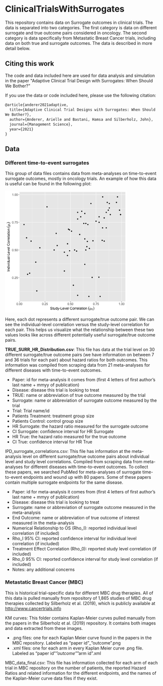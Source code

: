 # ClinicalTrialsWithSurrogates

This repository contains data on Surrogate outcomes in clinical trials. The data is separated into two categories. 
The first category is data on different surrogate and true outcome pairs considered in oncology.
The second category is data specifically from Metastatic Breast Cancer trials, including data on both true and surrogate outcomes. 
The data is described in more detail below.


## Citing this work
The code and data included here are used for data analysis and simulation in the paper "Adaptive Clinical Trial Design with Surrogates: When Should We Bother?"

If you use the data or code included here, please use the following citation:



```
@article{anderer2021adaptive,
  title={Adaptive Clinical Trial Designs with Surrogates: When Should We Bother?},
  author={Anderer, Arielle and Bastani, Hamsa and Silberholz, John},
  journal={Management Science},
  year={2021}
}
```

## Data

### Different time-to-event surrogates
This group of data files contains data from meta-analyses on time-to-event surrogate outcomes, mostly in oncology trials. An example of how this data is useful can be found in the following plot:

<img align="center" width="400" src="Plots/actual_rhoI_vs_rho0.png">

Here, each dot represents a different surrogate/true outcome pair. We can see the individual-level correlation versus the study-level correlation for each pair. This helps us visualize what the relationship between these two values looks like across different potentially useful surrogate/true outcome pairs.


<b>TRUE_SURR_HR_Distribution.csv</b>: This file has data at the trial level on 30 different surrogate/true outcome pairs (we have information on between 7 and 36 trials for each pair) about hazard ratios for both outcomes. This information was compiled from scraping data from 21 meta-analyses for different diseases with time-to-event outcomes.

* Paper: id for meta-analysis it comes from (first 4 letters of first author’s last name + mmyy of publication)
* Disease: disease this trial is looking to treat
* TRUE: name or abbreviation of true outcome measured by the trial
* Surrogate: name or abbreviation of surrogate outcome measured by the trial
* Trial: Trial name/id
* Patients Treatment: treatment group size
* Patients Control: control group size
* HR Surrogate: the hazard ratio measured for the surrogate outcome
* CI Surrogate: confidence interval for HR Surrogate
* HR True: the hazard ratio measured for the true outcome 
* CI True: confidence interval for HR True


IPD_surrogate_correlations.csv: This file has information at the meta-analysis level on different surrogate/true outcome pairs about individual level and study level correlations. Compiled from scraping data from meta-analyses for different diseases with time-to-event outcomes. 
To collect these papers, we searched PubMed for meta-analyses of surrogate time-to-event endpoints and wound up with 80 papers. 
Some of these papers contain multiple surrogate endpoints for the same disease.

* Paper: id for meta-analysis it comes from (first 4 letters of first author’s last name + mmyy of publication)
* Disease: disease this trial is looking to treat
* Surrogate: name or abbreviation of surrogate outcome measured in the meta-analysis
* End Outcome: name or abbreviation of true outcome of interest measured in the meta-analysis
* Numerical Relationship to OS (Rho_I): reported individual level correlation (if
included)
* Rho_I 95% CI: reported confidence interval for individual level correlation (if
included)
* Treatment Effect Correlation (Rho_0): reported study level correlation (if
included)
* Rho_0 95% CI: reported confidence interval for study level correlation (if
included)
* Notes: any additional concerns



### Metastatic Breast Cancer (MBC)

This is historical trial-specific data for different MBC drug therapies. All of this data is pulled manually from repository of 1,865 studies of MBC drug therapies collected by Silberholz et al. (2019), which is publicly available at http://www.cancertrials.info


KM curves: This folder contains Kaplan-Meier curves pulled manually from the papers in the Silberholz et al. (2019) repository. It contains both images and data extracted from these images.

* .png files: one for each Kaplan Meier curve found in the papers in the
MBC repository. Labeled as “paper id”_”outcome”.png
* .xml files: one for each arm in every Kaplan Meier curve .png file.
Labeled as “paper id”_”outcome”_”arm id”.xml


MBC_data_final.csv: This file has information collected for each arm of each trial in MBC repository on the number of patients, the reported Hazard Ratios and related information for the different endpoints, and the names of the Kaplan-Meier curve data files if they exist.






